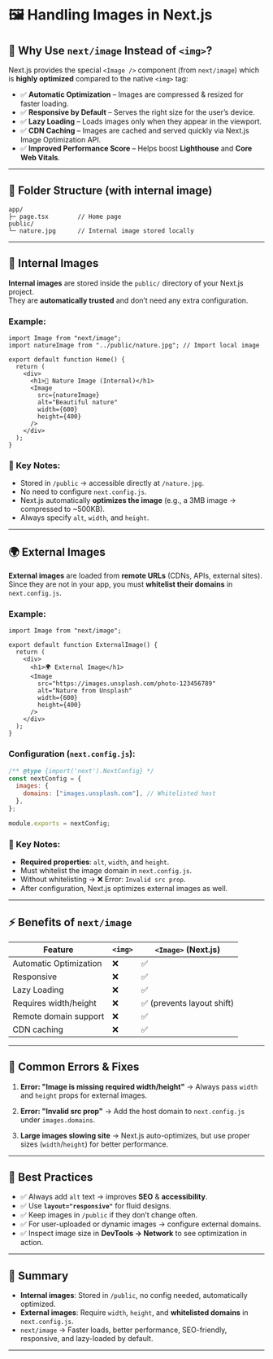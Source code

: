 # 🖼️ Handling Images in Next.js

## 📌 Why Use `next/image` Instead of `<img>`?

Next.js provides the special `<Image />` component (from `next/image`) which is **highly optimized** compared to the native `<img>` tag:

* ✅ **Automatic Optimization** – Images are compressed & resized for faster loading.  
* ✅ **Responsive by Default** – Serves the right size for the user’s device.  
* ✅ **Lazy Loading** – Loads images only when they appear in the viewport.  
* ✅ **CDN Caching** – Images are cached and served quickly via Next.js Image Optimization API.  
* ✅ **Improved Performance Score** – Helps boost **Lighthouse** and **Core Web Vitals**.  

---

## 📂 Folder Structure (with internal image)

```
app/
├─ page.tsx        // Home page
public/
└─ nature.jpg      // Internal image stored locally
````

---

## 🌆 Internal Images

**Internal images** are stored inside the `public/` directory of your Next.js project.  
They are **automatically trusted** and don’t need any extra configuration.

### Example:

```tsx
import Image from "next/image";
import natureImage from "../public/nature.jpg"; // Import local image

export default function Home() {
  return (
    <div>
      <h1>🌿 Nature Image (Internal)</h1>
      <Image
        src={natureImage}
        alt="Beautiful nature"
        width={600}
        height={400}
      />
    </div>
  );
}
````

### 🔑 Key Notes:

* Stored in `/public` → accessible directly at `/nature.jpg`.
* No need to configure `next.config.js`.
* Next.js automatically **optimizes the image** (e.g., a 3MB image → compressed to \~500KB).
* Always specify `alt`, `width`, and `height`.

---

## 🌍 External Images

**External images** are loaded from **remote URLs** (CDNs, APIs, external sites).
Since they are not in your app, you must **whitelist their domains** in `next.config.js`.

### Example:

```tsx
import Image from "next/image";

export default function ExternalImage() {
  return (
    <div>
      <h1>🌍 External Image</h1>
      <Image
        src="https://images.unsplash.com/photo-123456789"
        alt="Nature from Unsplash"
        width={600}
        height={400}
      />
    </div>
  );
}
```

### Configuration (`next.config.js`):

```js
/** @type {import('next').NextConfig} */
const nextConfig = {
  images: {
    domains: ["images.unsplash.com"], // Whitelisted host
  },
};

module.exports = nextConfig;
```

### 🔑 Key Notes:

* **Required properties**: `alt`, `width`, and `height`.
* Must whitelist the image domain in `next.config.js`.
* Without whitelisting → ❌ Error: `Invalid src prop`.
* After configuration, Next.js optimizes external images as well.

---

## ⚡ Benefits of `next/image`

| Feature                | `<img>` | `<Image>` (Next.js)       |
| ---------------------- | ------- | ------------------------- |
| Automatic Optimization | ❌       | ✅                         |
| Responsive             | ❌       | ✅                         |
| Lazy Loading           | ❌       | ✅                         |
| Requires width/height  | ❌       | ✅ (prevents layout shift) |
| Remote domain support  | ❌       | ✅                         |
| CDN caching            | ❌       | ✅                         |

---

## 📌 Common Errors & Fixes

1. **Error: "Image is missing required width/height"**
   → Always pass `width` and `height` props for external images.

2. **Error: "Invalid src prop"**
   → Add the host domain to `next.config.js` under `images.domains`.

3. **Large images slowing site**
   → Next.js auto-optimizes, but use proper sizes (`width`/`height`) for better performance.

---

## 📌 Best Practices

* ✅ Always add `alt` text → improves **SEO** & **accessibility**.
* ✅ Use **`layout="responsive"`** for fluid designs.
* ✅ Keep images in `/public` if they don’t change often.
* ✅ For user-uploaded or dynamic images → configure external domains.
* ✅ Inspect image size in **DevTools → Network** to see optimization in action.

---

## 🚀 Summary

* **Internal images**: Stored in `/public`, no config needed, automatically optimized.
* **External images**: Require `width`, `height`, and **whitelisted domains** in `next.config.js`.
* `next/image` → Faster loads, better performance, SEO-friendly, responsive, and lazy-loaded by default.

---
